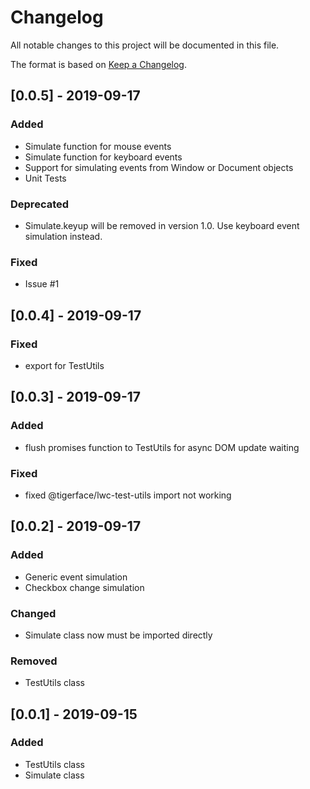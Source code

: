 # Changelog
All notable changes to this project will be documented in this file.

The format is based on [Keep a Changelog](https://keepachangelog.com/en/1.0.0/).

## [0.0.5] - 2019-09-17
### Added
- Simulate function for mouse events
- Simulate function for keyboard events
- Support for simulating events from Window or Document objects
- Unit Tests

### Deprecated
- Simulate.keyup will be removed in version 1.0. Use keyboard event simulation instead.

### Fixed
- Issue #1

## [0.0.4] - 2019-09-17
### Fixed
- export for TestUtils

## [0.0.3] - 2019-09-17
### Added
- flush promises function to TestUtils for async DOM update waiting

### Fixed
- fixed @tigerface/lwc-test-utils import not working

## [0.0.2] - 2019-09-17
### Added
- Generic event simulation
- Checkbox change simulation

### Changed
- Simulate class now must be imported directly

### Removed
- TestUtils class

## [0.0.1] - 2019-09-15
### Added
- TestUtils class
- Simulate class
